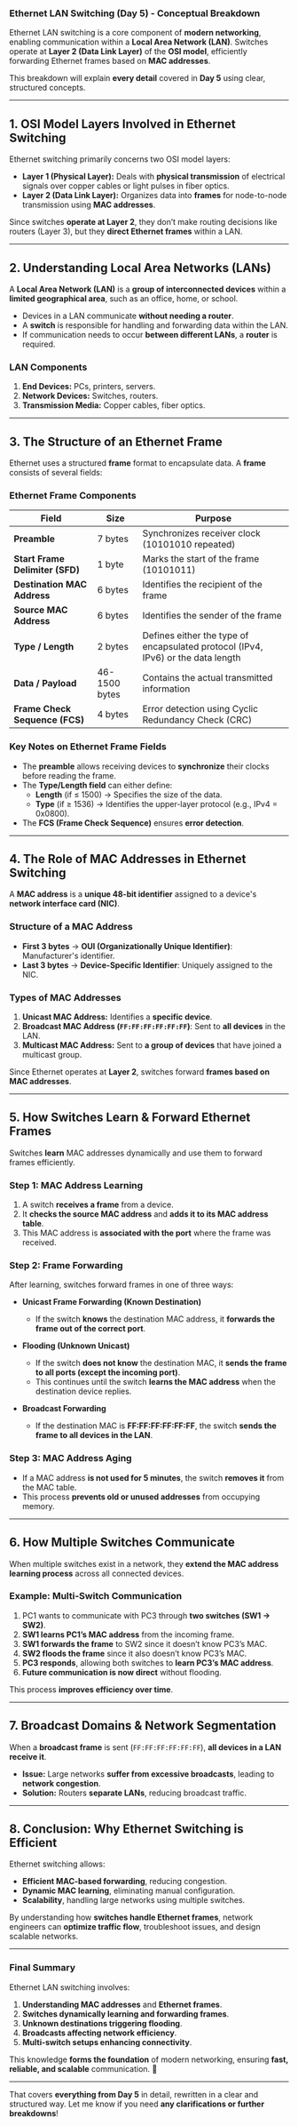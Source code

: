 ### **Ethernet LAN Switching (Day 5) - Conceptual Breakdown**

Ethernet LAN switching is a core component of **modern networking**, enabling communication within a **Local Area Network (LAN)**. Switches operate at **Layer 2 (Data Link Layer)** of the **OSI model**, efficiently forwarding Ethernet frames based on **MAC addresses**.

This breakdown will explain **every detail** covered in **Day 5** using clear, structured concepts.

---

## **1. OSI Model Layers Involved in Ethernet Switching**

Ethernet switching primarily concerns two OSI model layers:

- **Layer 1 (Physical Layer):** Deals with **physical transmission** of electrical signals over copper cables or light pulses in fiber optics.
- **Layer 2 (Data Link Layer):** Organizes data into **frames** for node-to-node transmission using **MAC addresses**.

Since switches **operate at Layer 2**, they don’t make routing decisions like routers (Layer 3), but they **direct Ethernet frames** within a LAN.

---

## **2. Understanding Local Area Networks (LANs)**

A **Local Area Network (LAN)** is a **group of interconnected devices** within a **limited geographical area**, such as an office, home, or school.

- Devices in a LAN communicate **without needing a router**.
- A **switch** is responsible for handling and forwarding data within the LAN.
- If communication needs to occur **between different LANs**, a **router** is required.

### **LAN Components**

1. **End Devices:** PCs, printers, servers.
2. **Network Devices:** Switches, routers.
3. **Transmission Media:** Copper cables, fiber optics.

---

## **3. The Structure of an Ethernet Frame**

Ethernet uses a structured **frame** format to encapsulate data. A **frame** consists of several fields:

### **Ethernet Frame Components**

|Field|Size|Purpose|
|---|---|---|
|**Preamble**|7 bytes|Synchronizes receiver clock (10101010 repeated)|
|**Start Frame Delimiter (SFD)**|1 byte|Marks the start of the frame (10101011)|
|**Destination MAC Address**|6 bytes|Identifies the recipient of the frame|
|**Source MAC Address**|6 bytes|Identifies the sender of the frame|
|**Type / Length**|2 bytes|Defines either the type of encapsulated protocol (IPv4, IPv6) or the data length|
|**Data / Payload**|46-1500 bytes|Contains the actual transmitted information|
|**Frame Check Sequence (FCS)**|4 bytes|Error detection using Cyclic Redundancy Check (CRC)|

### **Key Notes on Ethernet Frame Fields**

- The **preamble** allows receiving devices to **synchronize** their clocks before reading the frame.
- The **Type/Length field** can either define:
    - **Length** (if ≤ 1500) → Specifies the size of the data.
    - **Type** (if ≥ 1536) → Identifies the upper-layer protocol (e.g., IPv4 = 0x0800).
- The **FCS (Frame Check Sequence)** ensures **error detection**.

---

## **4. The Role of MAC Addresses in Ethernet Switching**

A **MAC address** is a **unique 48-bit identifier** assigned to a device's **network interface card (NIC)**.

### **Structure of a MAC Address**

- **First 3 bytes** → **OUI (Organizationally Unique Identifier)**: Manufacturer's identifier.
- **Last 3 bytes** → **Device-Specific Identifier**: Uniquely assigned to the NIC.

### **Types of MAC Addresses**

1. **Unicast MAC Address:** Identifies a **specific device**.
2. **Broadcast MAC Address (`FF:FF:FF:FF:FF:FF`)**: Sent to **all devices** in the LAN.
3. **Multicast MAC Address:** Sent to **a group of devices** that have joined a multicast group.

Since Ethernet operates at **Layer 2**, switches forward **frames based on MAC addresses**.

---

## **5. How Switches Learn & Forward Ethernet Frames**

Switches **learn** MAC addresses dynamically and use them to forward frames efficiently.

### **Step 1: MAC Address Learning**

1. A switch **receives a frame** from a device.
2. It **checks the source MAC address** and **adds it to its MAC address table**.
3. This MAC address is **associated with the port** where the frame was received.

### **Step 2: Frame Forwarding**

After learning, switches forward frames in one of three ways:

- **Unicast Frame Forwarding (Known Destination)**
    
    - If the switch **knows** the destination MAC address, it **forwards the frame out of the correct port**.
- **Flooding (Unknown Unicast)**
    
    - If the switch **does not know** the destination MAC, it **sends the frame to all ports (except the incoming port)**.
    - This continues until the switch **learns the MAC address** when the destination device replies.
- **Broadcast Forwarding**
    
    - If the destination MAC is **FF:FF:FF:FF:FF:FF**, the switch **sends the frame to all devices in the LAN**.

### **Step 3: MAC Address Aging**

- If a MAC address **is not used for 5 minutes**, the switch **removes it** from the MAC table.
- This process **prevents old or unused addresses** from occupying memory.

---

## **6. How Multiple Switches Communicate**

When multiple switches exist in a network, they **extend the MAC address learning process** across all connected devices.

### **Example: Multi-Switch Communication**

1. PC1 wants to communicate with PC3 through **two switches (SW1 → SW2)**.
2. **SW1 learns PC1’s MAC address** from the incoming frame.
3. **SW1 forwards the frame** to SW2 since it doesn’t know PC3’s MAC.
4. **SW2 floods the frame** since it also doesn’t know PC3’s MAC.
5. **PC3 responds**, allowing both switches to **learn PC3’s MAC address**.
6. **Future communication is now direct** without flooding.

This process **improves efficiency over time**.

---

## **7. Broadcast Domains & Network Segmentation**

When a **broadcast frame** is sent (`FF:FF:FF:FF:FF:FF`), **all devices in a LAN receive it**.

- **Issue:** Large networks **suffer from excessive broadcasts**, leading to **network congestion**.
- **Solution:** Routers **separate LANs**, reducing broadcast traffic.

---

## **8. Conclusion: Why Ethernet Switching is Efficient**

Ethernet switching allows:

- **Efficient MAC-based forwarding**, reducing congestion.
- **Dynamic MAC learning**, eliminating manual configuration.
- **Scalability**, handling large networks using multiple switches.

By understanding how **switches handle Ethernet frames**, network engineers can **optimize traffic flow**, troubleshoot issues, and design scalable networks.

---

### **Final Summary**

Ethernet LAN switching involves:

1. **Understanding MAC addresses** and **Ethernet frames**.
2. **Switches dynamically learning and forwarding frames**.
3. **Unknown destinations triggering flooding**.
4. **Broadcasts affecting network efficiency**.
5. **Multi-switch setups enhancing connectivity**.

This knowledge **forms the foundation** of modern networking, ensuring **fast, reliable, and scalable** communication. 🚀

---

That covers **everything from Day 5** in detail, rewritten in a clear and structured way. Let me know if you need **any clarifications or further breakdowns**!